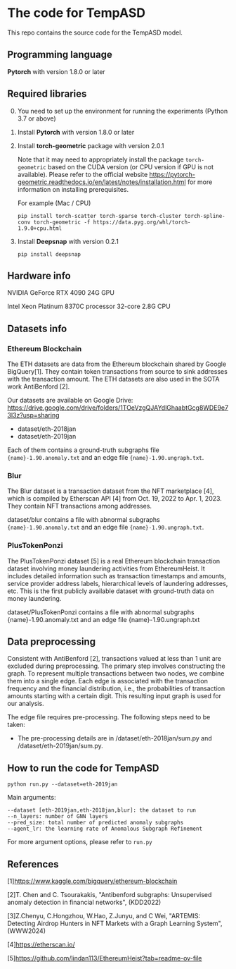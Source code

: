 # The code for  TempASD

This repo contains the source code for the TempASD model.

## Programming language

**Pytorch** with version 1.8.0 or later

## Required libraries

0. You need to set up the environment for running the experiments (Python 3.7 or above)

1. Install **Pytorch** with version 1.8.0 or later

2. Install **torch-geometric** package with version 2.0.1

   Note that it may need to appropriately install the package `torch-geometric` based on the CUDA version (or CPU version if GPU is not available). Please refer to the official website https://pytorch-geometric.readthedocs.io/en/latest/notes/installation.html for more information on installing prerequisites.

   For example (Mac / CPU)

   ```
   pip install torch-scatter torch-sparse torch-cluster torch-spline-conv torch-geometric -f https://data.pyg.org/whl/torch-1.9.0+cpu.html
   ```

3. Install **Deepsnap** with version 0.2.1

   ```
   pip install deepsnap
   ```

## Hardware info

NVIDIA GeForce RTX 4090 24G GPU

Intel Xeon Platinum 8370C processor 32-core 2.8G CPU

## Datasets info

### Ethereum Blockchain

The ETH datasets are data from the Ethereum blockchain shared by Google BigQuery[1]. They contain token transactions from source to sink addresses with the transaction amount. The ETH datasets are also used in the SOTA work AntiBenford [2].

Our datasets are available on Google Drive: https://drive.google.com/drive/folders/1TOeVzgQJAYdlGhaabtGcg8WDE9e73l3z?usp=sharing 

- dataset/eth-2018jan
- dataset/eth-2019jan

Each of them contains a ground-truth subgraphs file `{name}-1.90.anomaly.txt` and an edge file `{name}-1.90.ungraph.txt`.

### Blur

The Blur dataset is a transaction dataset from the NFT marketplace [4], which is compiled by Etherscan API [4] from Oct. 19, 2022 to Apr. 1, 2023. They contain NFT transactions among addresses.

dataset/blur contains a file with abnormal subgraphs `{name}-1.90.anomaly.txt` and an edge file `{name}-1.90.ungraph.txt`.

### PlusTokenPonzi

The PlusTokenPonzi dataset [5] is a real Ethereum blockchain transaction dataset involving money laundering activities from EthereumHeist. It includes detailed information such as transaction timestamps and amounts, service provider address labels, hierarchical levels of laundering addresses, etc. This is the first publicly available dataset with ground-truth data on money laundering.

dataset/PlusTokenPonzi contains a file with abnormal subgraphs {name}-1.90.anomaly.txt and an edge file {name}-1.90.ungraph.txt

## Data preprocessing

Consistent with AntiBenford [2], transactions valued at less than 1 unit are excluded during preprocessing. The primary step involves constructing the graph. To represent multiple transactions between two nodes, we combine them into a single edge. Each edge is associated with the transaction frequency and the financial distribution, i.e., the probabilities of transaction amounts starting with a certain digit. This resulting input graph is used for our analysis.

The edge file requires pre-processing. The following steps need to be taken:

- The pre-processing details are in /dataset/eth-2018jan/sum.py and /dataset/eth-2019jan/sum.py.

## How to run the code for  TempASD

```
python run.py --dataset=eth-2019jan
```

Main arguments:

```
--dataset [eth-2019jan,eth-2018jan,blur]: the dataset to run
--n_layers: number of GNN layers
--pred_size: total number of predicted anomaly subgraphs
--agent_lr: the learning rate of Anomalous Subgraph Refinement
```

  For more argument options, please refer to `run.py`  

## References

[1]https://www.kaggle.com/bigquery/ethereum-blockchain

[2]T. Chen and C. Tsourakakis, "Antibenford subgraphs: Unsupervised anomaly detection in financial networks", (KDD2022)

[3]Z.Chenyu, C.Hongzhou, W.Hao, Z.Junyu, and C Wei, "ARTEMIS: Detecting Airdrop Hunters in NFT Markets with a Graph Learning System", (WWW2024)

[4]https://etherscan.io/

[5]https://github.com/lindan113/EthereumHeist?tab=readme-ov-file
